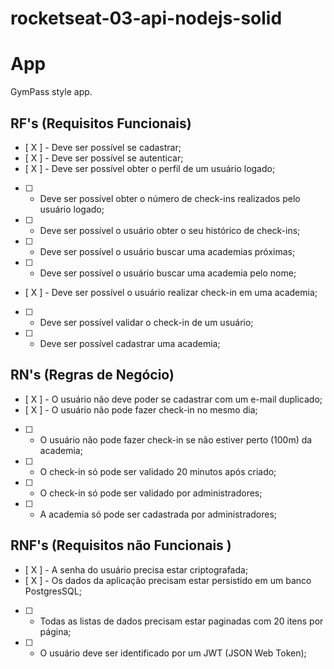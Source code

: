 # rocketseat-03-api-nodejs-solid

# App

GymPass style app.

## RF's (Requisitos Funcionais)

- [ X ] - Deve ser possível se cadastrar;
- [ X ] - Deve ser possível se autenticar;
- [ X ] - Deve ser possível obter o perfil de um usuário logado;
- [  ] - Deve ser possível obter o número de check-ins realizados pelo usuário logado;
- [  ] - Deve ser possível o usuário obter o seu histórico de check-ins;
- [  ] - Deve ser possível o usuário buscar uma academias próximas;
- [  ] - Deve ser possível o usuário buscar uma academia pelo nome;
- [ X ] - Deve ser possível o usuário realizar check-in em uma academia;
- [  ] - Deve ser possível validar o check-in de um usuário;
- [  ] - Deve ser possível cadastrar uma academia;

## RN's (Regras de Negócio)

- [ X ] - O usuário não deve poder se cadastrar com um e-mail duplicado;
- [ X ] - O usuário não pode fazer check-in no mesmo dia;
- [  ] - O usuário não pode fazer check-in se não estiver perto (100m) da academia;
- [  ] - O check-in só pode ser validado 20 minutos após criado;
- [  ] - O check-in só pode ser validado por administradores;
- [  ] - A academia só pode ser cadastrada por administradores; 


## RNF's (Requisitos não Funcionais )

- [ X ] - A senha do usuário precisa estar criptografada;
- [ X ] - Os dados da aplicação precisam estar persistido em um banco PostgresSQL;
- [  ] - Todas as listas de dados precisam estar paginadas com 20 itens por página;
- [  ] - O usuário deve ser identificado por um JWT (JSON Web Token); 
